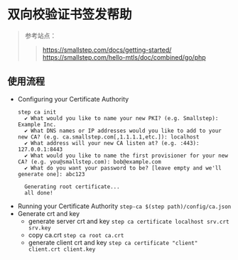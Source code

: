 # 双向校验证书签发帮助
> 参考站点：
>> https://smallstep.com/docs/getting-started/
>> https://smallstep.com/hello-mtls/doc/combined/go/php


## 使用流程
- Configuring your Certificate Authority
  ```
  step ca init
    ✔ What would you like to name your new PKI? (e.g. Smallstep): Example Inc.
    ✔ What DNS names or IP addresses would you like to add to your new CA? (e.g. ca.smallstep.com[,1.1.1.1,etc.]): localhost
    ✔ What address will your new CA listen at? (e.g. :443): 127.0.0.1:8443
    ✔ What would you like to name the first provisioner for your new CA? (e.g. you@smallstep.com): bob@example.com
    ✔ What do you want your password to be? [leave empty and we'll generate one]: abc123

    Generating root certificate...
    all done!
  ```
- Running your Certificate Authority
   `step-ca $(step path)/config/ca.json`
- Generate crt and key
  - generate server crt and key
     `step ca certificate localhost srv.crt srv.key`
  - copy ca.crt
     `step ca root ca.crt`
  - generate client crt and key
     `step ca certificate "client" client.crt client.key`

